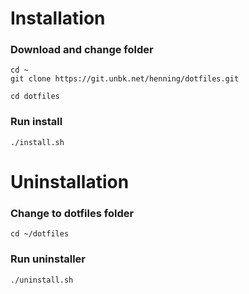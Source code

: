 # Installation

### Download and change folder

```
cd ~
git clone https://git.unbk.net/henning/dotfiles.git

cd dotfiles
```

### Run install

```
./install.sh
```

# Uninstallation

### Change to dotfiles folder

```
cd ~/dotfiles
```

### Run uninstaller

```
./uninstall.sh
```

